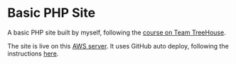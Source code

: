 # Basic PHP Site

A basic PHP site built by myself, following the [course on Team TreeHouse](https://teamtreehouse.com/library/build-a-basic-php-website).

The site is live on this [AWS server](52.37.51.157). It uses GitHub auto deploy, following the instructions [here](http://www.thisprogrammingthing.com/2013/automatically-updating-your-website-using-githubs-service-hooks/).

